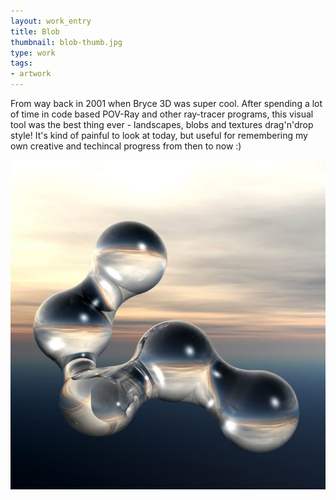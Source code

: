 ```yaml
---
layout: work_entry
title: Blob
thumbnail: blob-thumb.jpg
type: work
tags: 
- artwork
---
```


From way back in 2001 when Bryce 3D was super cool. After spending a lot of time in code based POV-Ray and other ray-tracer programs, this visual tool was the best thing ever - landscapes, blobs and textures drag'n'drop style! It's kind of painful to look at today, but useful for remembering my own creative and techincal progress from then to now :)

<p><img src="/images/work/2010-06-15_blob.jpg" class="illustration" title="Illustration 1" alt="Illustration 1"></p>